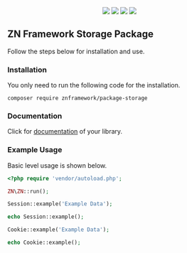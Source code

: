 <p align="center">
<a href="https://packagist.org/packages/znframework/package-storage" rel="nofollow">
	<img src="https://img.shields.io/packagist/dt/znframework/package-storage?style=flat-square" style="max-width:100%;"></a>
<a href="//packagist.org/packages/znframework/package-storage" rel="nofollow">
	<img src="https://img.shields.io/github/v/release/znframework/package-storage?style=flat-square&color=00BFFF" style="max-width:100%;"></a>
<a href="//packagist.org/packages/znframework/package-storage" rel="nofollow">
	<img src="https://img.shields.io/github/release-date/znframework/package-storage?style=flat-square" style="max-width:100%;"></a>
<a href="//packagist.org/packages/znframework/package-storage" rel="nofollow">
	<img src="https://img.shields.io/github/license/znframework/package-storage?style=flat-square" style="max-width:100%;"></a>
</p>

<h2>ZN Framework Storage Package</h2>
<p>
Follow the steps below for installation and use.
</p>

<h3>Installation</h3>
<p>
You only need to run the following code for the installation.
</p>

```
composer require znframework/package-storage
```

<h3>Documentation</h3>
<p>
Click for <a href="https://docs.znframework.com/veri-saklama-kutuphaneleri/oturum-kutuphanesi">documentation</a> of your library.
</p>

<h3>Example Usage</h3>
<p>
Basic level usage is shown below.
</p>

```php
<?php require 'vendor/autoload.php';

ZN\ZN::run();

Session::example('Example Data');

echo Session::example();
```
```php
Cookie::example('Example Data');

echo Cookie::example();
```
